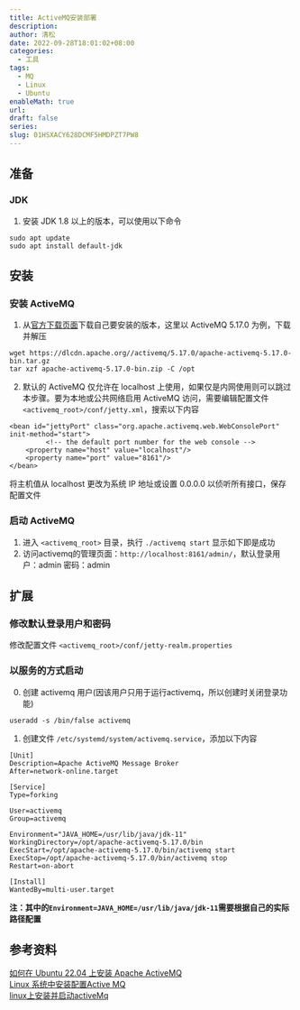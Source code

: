 ```yaml
---
title: ActiveMQ安装部署
description: 
author: 清松
date: 2022-09-28T18:01:02+08:00
categories:
  - 工具
tags:
  - MQ
  - Linux
  - Ubuntu
enableMath: true
url: 
draft: false
series: 
slug: 01HSXACY628DCMF5HMDPZT7PW8
---
```

## 准备
### JDK
1. 安装 JDK 1.8 以上的版本，可以使用以下命令
```
sudo apt update 
sudo apt install default-jdk 
```

## 安装
### 安装 ActiveMQ
1. 从[官方下载页面](https://activemq.apache.org/components/classic/download/)下载自己要安装的版本，这里以 ActiveMQ 5.17.0 为例，下载并解压
```
wget https://dlcdn.apache.org//activemq/5.17.0/apache-activemq-5.17.0-bin.tar.gz
tar xzf apache-activemq-5.17.0-bin.zip -C /opt
```

2. 默认的 ActiveMQ 仅允许在 localhost 上使用，如果仅是内网使用则可以跳过本步骤。要为本地或公共网络启用 ActiveMQ 访问，需要编辑配置文件 `<activemq_root>/conf/jetty.xml`，搜索以下内容
```
<bean id="jettyPort" class="org.apache.activemq.web.WebConsolePort" init-method="start">
         <!-- the default port number for the web console -->
    <property name="host" value="localhost"/>
    <property name="port" value="8161"/>
</bean>
```
将主机值从 localhost 更改为系统 IP 地址或设置 0.0.0.0 以侦听所有接口，保存配置文件

### 启动 ActiveMQ
1. 进入 `<activemq_root>` 目录，执行 `./activemq start` 显示如下即是成功
![]()
3. 访问activemq的管理页面：`http://localhost:8161/admin/`，默认登录用户：admin 密码：admin

## 扩展
### 修改默认登录用户和密码
修改配置文件 `<activemq_root>/conf/jetty-realm.properties` 

### 以服务的方式启动
0. 创建 activemq 用户(因该用户只用于运行activemq，所以创建时关闭登录功能)  
```
useradd -s /bin/false activemq
```
1. 创建文件 `/etc/systemd/system/activemq.service`，添加以下内容
```
[Unit]
Description=Apache ActiveMQ Message Broker
After=network-online.target

[Service]
Type=forking

User=activemq
Group=activemq

Environment="JAVA_HOME=/usr/lib/java/jdk-11"
WorkingDirectory=/opt/apache-activemq-5.17.0/bin
ExecStart=/opt/apache-activemq-5.17.0/bin/activemq start
ExecStop=/opt/apache-activemq-5.17.0/bin/activemq stop
Restart=on-abort

[Install]
WantedBy=multi-user.target
```
**注：其中的`Environment=JAVA_HOME=/usr/lib/java/jdk-11`需要根据自己的实际路径配置**

## 参考资料
[如何在 Ubuntu 22.04 上安装 Apache ActiveMQ](https://tecadmin.net/how-to-install-apache-activemq-on-ubuntu-22-04/)    
[Linux 系统中安装配置Active MQ](https://blog.csdn.net/xingzhe08/article/details/123712035)    
[linux上安装并启动activeMq](https://blog.csdn.net/qq_41793064/article/details/114656001)    